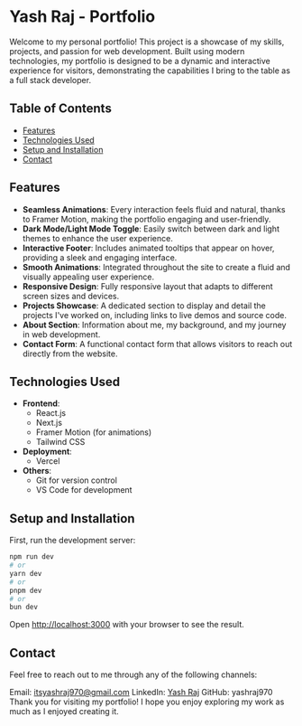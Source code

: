 # Yash Raj - Portfolio

Welcome to my personal portfolio! This project is a showcase of my skills, projects, and passion for web development. Built using modern technologies, my portfolio is designed to be a dynamic and interactive experience for visitors, demonstrating the capabilities I bring to the table as a full stack developer.

## Table of Contents

- [Features](#features)
- [Technologies Used](#technologies-used)
- [Setup and Installation](#setup-and-installation)
- [Contact](#contact)

## Features

- **Seamless Animations**: Every interaction feels fluid and natural, thanks to Framer Motion, making the portfolio engaging and user-friendly.
- **Dark Mode/Light Mode Toggle**: Easily switch between dark and light themes to enhance the user experience.
- **Interactive Footer**: Includes animated tooltips that appear on hover, providing a sleek and engaging interface.
- **Smooth Animations**: Integrated throughout the site to create a fluid and visually appealing user experience.
- **Responsive Design**: Fully responsive layout that adapts to different screen sizes and devices.
- **Projects Showcase**: A dedicated section to display and detail the projects I've worked on, including links to live demos and source code.
- **About Section**:  Information about me, my background, and my journey in web development.
- **Contact Form**: A functional contact form that allows visitors to reach out directly from the website.

## Technologies Used

- **Frontend**:
  - React.js
  - Next.js
  - Framer Motion (for animations)
  - Tailwind CSS
- **Deployment**:
  - Vercel
- **Others**:
  - Git for version control
  - VS Code for development

## Setup and Installation

First, run the development server:

```bash
npm run dev
# or
yarn dev
# or
pnpm dev
# or
bun dev
```

Open [http://localhost:3000](http://localhost:3000) with your browser to see the result.

## Contact

Feel free to reach out to me through any of the following channels:

Email: itsyashraj970@gmail.com
LinkedIn: [Yash Raj](https://www.linkedin.com/in/yash-raj-a9037b242/)
GitHub: yashraj970
Thank you for visiting my portfolio! I hope you enjoy exploring my work as much as I enjoyed creating it.
